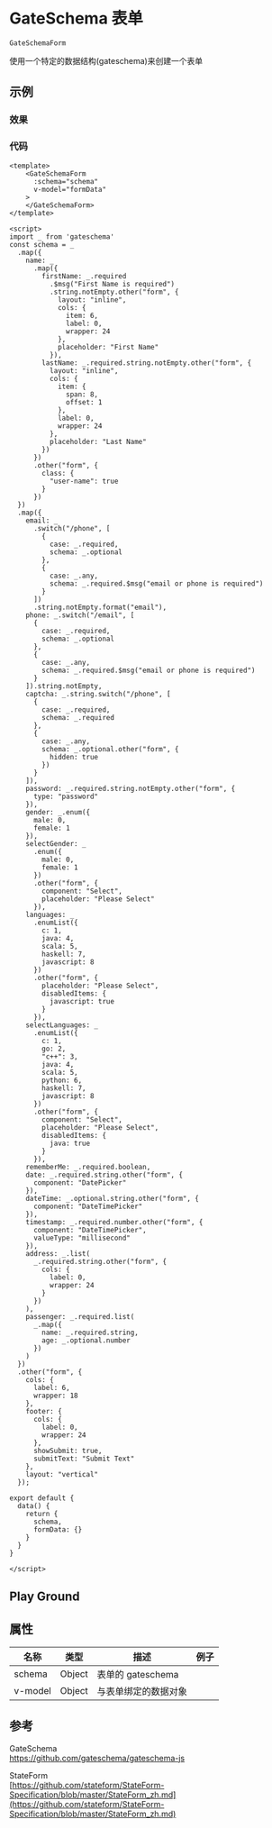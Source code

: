 # GateSchema 表单  
`GateSchemaForm`  

使用一个特定的数据结构(gateschema)来创建一个表单

## 示例  

### 效果

<Demo>
  <GateSchemaFormDemo />
</Demo>

### 代码  
```vue
<template>
    <GateSchemaForm 
      :schema="schema" 
      v-model="formData"
    >
    </GateSchemaForm>
</template>

<script>
import _ from 'gateschema'
const schema = _
  .map({
    name: _
      .map({
        firstName: _.required
          .$msg("First Name is required")
          .string.notEmpty.other("form", {
            layout: "inline",
            cols: {
              item: 6,
              label: 0,
              wrapper: 24
            },
            placeholder: "First Name"
          }),
        lastName: _.required.string.notEmpty.other("form", {
          layout: "inline",
          cols: {
            item: {
              span: 8,
              offset: 1
            },
            label: 0,
            wrapper: 24
          },
          placeholder: "Last Name"
        })
      })
      .other("form", {
        class: {
          "user-name": true
        }
      })
  })
  .map({
    email: _
      .switch("/phone", [
        {
          case: _.required,
          schema: _.optional
        },
        {
          case: _.any,
          schema: _.required.$msg("email or phone is required")
        }
      ])
      .string.notEmpty.format("email"),
    phone: _.switch("/email", [
      {
        case: _.required,
        schema: _.optional
      },
      {
        case: _.any,
        schema: _.required.$msg("email or phone is required")
      }
    ]).string.notEmpty,
    captcha: _.string.switch("/phone", [
      {
        case: _.required,
        schema: _.required
      },
      {
        case: _.any,
        schema: _.optional.other("form", {
          hidden: true
        })
      }
    ]),
    password: _.required.string.notEmpty.other("form", {
      type: "password"
    }),
    gender: _.enum({
      male: 0,
      female: 1
    }),
    selectGender: _
      .enum({
        male: 0,
        female: 1
      })
      .other("form", {
        component: "Select",
        placeholder: "Please Select"
      }),
    languages: _
      .enumList({
        c: 1,
        java: 4,
        scala: 5,
        haskell: 7,
        javascript: 8
      })
      .other("form", {
        placeholder: "Please Select",
        disabledItems: {
          javascript: true
        }
      }),
    selectLanguages: _
      .enumList({
        c: 1,
        go: 2,
        "c++": 3,
        java: 4,
        scala: 5,
        python: 6,
        haskell: 7,
        javascript: 8
      })
      .other("form", {
        component: "Select",
        placeholder: "Please Select",
        disabledItems: {
          java: true
        }
      }),
    rememberMe: _.required.boolean,
    date: _.required.string.other("form", {
      component: "DatePicker"
    }),
    dateTime: _.optional.string.other("form", {
      component: "DateTimePicker"
    }),
    timestamp: _.required.number.other("form", {
      component: "DateTimePicker",
      valueType: "millisecond"
    }),
    address: _.list(
      _.required.string.other("form", {
        cols: {
          label: 0,
          wrapper: 24
        }
      })
    ),
    passenger: _.required.list(
      _.map({
        name: _.required.string,
        age: _.optional.number
      })
    )
  })
  .other("form", {
    cols: {
      label: 6,
      wrapper: 18
    },
    footer: {
      cols: {
        label: 0,
        wrapper: 24
      },
      showSubmit: true,
      submitText: "Submit Text"
    },
    layout: "vertical"
  });

export default {
  data() {
    return {
      schema,
      formData: {}
    }
  }
}

</script>

```


## Play Ground  
<GateSchemaFormPlayGround />

## 属性  
| 名称 | 类型 | 描述 | 例子 |  
| ---- | ---- | ---- | ---- |
| schema | Object | 表单的 gateschema | |
| v-model  | Object | 与表单绑定的数据对象 |  |


## 参考  
GateSchema  
[https://github.com/gateschema/gateschema-js  ](https://github.com/gateschema/gateschema-js)

StateForm  
[https://github.com/stateform/StateForm-Specification/blob/master/StateForm_zh.md](https://github.com/stateform/StateForm-Specification/blob/master/StateForm_zh.md) 
